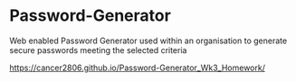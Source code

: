 # Password-Generator
Web enabled Password Generator used within an organisation to generate secure passwords meeting the selected criteria


https://cancer2806.github.io/Password-Generator_Wk3_Homework/
